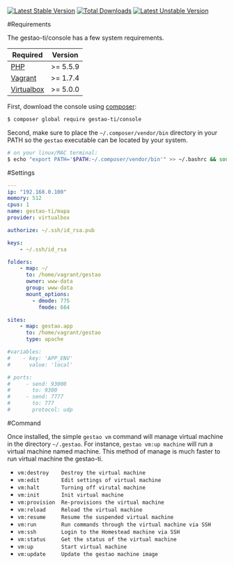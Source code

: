 
[![Latest Stable Version](https://poser.pugx.org/gestao-ti/console/version)](https://packagist.org/packages/gestao-ti/console)
[![Total Downloads](https://poser.pugx.org/gestao-ti/console/downloads)](https://packagist.org/packages/gestao-ti/console)
[![Latest Unstable Version](https://poser.pugx.org/gestao-ti/console/v/unstable)](//packagist.org/packages/gestao-ti/console)

#Requirements

The gestao-ti/console has a few system requirements.

| Required  | Version |
| ------------- | ------------- |
| [PHP](http://www.php.net/)  | >= 5.5.9  |
| [Vagrant](https://www.vagrantup.com/downloads.html)  | >= 1.7.4  |
| [Virtualbox](https://www.virtualbox.org/wiki/Downloads) | >= 5.0.0 |

First, download the console using [composer](https://getcomposer.org/doc/00-intro.md):

```bash
$ composer global require gestao-ti/console
```

Second, make sure to place the ```~/.composer/vendor/bin``` directory in your PATH so the ```gestao``` executable can be located by your system.

```bash
# on your linux/MAC terminal:
$ echo "export PATH='$PATH:~/.composer/vendor/bin'" >> ~/.bashrc && source ~/.bashrc
```

#Settings
```yaml
---
ip: "192.168.0.100"
memory: 512
cpus: 1
name: gestao-ti/mapa
provider: virtualbox

authorize: ~/.ssh/id_rsa.pub

keys:
    - ~/.ssh/id_rsa

folders:
    - map: ~/
      to: /home/vagrant/gestao
      owner: www-data
      group: www-data
      mount_options:
        - dmode: 775
          fmode: 664

sites:
    - map: gestao.app
      to: /home/vagrant/gestao
      type: apache

#variables:
#    - key: 'APP_ENV'
#      value: 'local'

# ports:
#     - send: 93000
#       to: 9300
#     - send: 7777
#       to: 777
#       protocol: udp

```

#Command

Once installed, the simple ```gestao vm``` command will manage virtual machine in the directory ```~/.gestao```. For instance, ```gestao vm:up machine```  will run a virtual machine named machine. This method of manage is much faster to run virtual machine the gestao-ti.

* ```vm:destroy    Destroy the virtual machine``` 
* ```vm:edit       Edit settings of virtual machine``` 
* ```vm:halt       Turning off virutal machine``` 
* ```vm:init       Init virtual machine``` 
* ```vm:provision  Re-provisions the virtual machine``` 
* ```vm:reload     Reload the virtual machine``` 
* ```vm:resume     Resume the suspended virtual machine``` 
* ```vm:run        Run commands through the virtual machine via SSH``` 
* ```vm:ssh        Login to the Homestead machine via SSH``` 
* ```vm:status     Get the status of the virtual machine``` 
* ```vm:up         Start virtual machine``` 
* ```vm:update     Update the gestao machine image``` 
